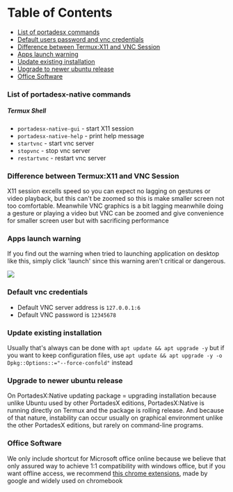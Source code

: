 # Table of Contents
- [List of portadesx commands](https://github.com/portadesx/portadesx-native/blob/main/docs/README.md#list-of-portadesx-commands)
- [Default users password and vnc credentials](https://github.com/portadesx/portadesx-native/blob/main/docs/README.md#default-users-password-and-vnc-credentials)
- [Difference between Termux:X11 and VNC Session](https://github.com/portadesx/portadesx-native/blob/main/docs/README.md#Difference-between-Termux:X11-and-VNC-Session)
- [Apps launch warning](https://github.com/portadesx/portadesx-native/tree/main/docs#apps-launch-warning)
- [Update existing installation](https://github.com/portadesx/portadesx-native/blob/main/docs/README.md#update-existing-installation)
- [Upgrade to newer ubuntu release](https://github.com/portadesx/portadesx-native/blob/main/docs/README.md#upgrade-to-newer-ubuntu-release)
- [Office Software](https://github.com/portadesx/portadesx-native/blob/main/docs/README.md#office-software)

### List of portadesx-native commands
##### Termux Shell
- `portadesx-native-gui` - start X11 session
- `portadesx-native-help` - print help message
- `startvnc` - start vnc server
- `stopvnc` - stop vnc server
- `restartvnc` - restart vnc server

### Difference between Termux:X11 and VNC Session
X11 session excells speed so you can expect no lagging on gestures or video playback, but this can't be zoomed so this is make smaller screen not too comfortable. Meanwhile VNC graphics is a bit lagging meanwhile doing a gesture or playing a video but VNC can be zoomed and give convenience for smaller screen user but with sacrificing performance

### Apps launch warning
If you find out the warning when tried to launching application on desktop like this, simply click 'launch' since this warning aren't critical or dangerous.

![](https://github.com/portadesx/portadesx-screenshots/raw/f1eab1fe4e8b1d330d13f054995c791bab66ad00/termux-native/20250818/warning.jpg)

### Default vnc credentials
- Default VNC server address is `127.0.0.1:6`
- Default VNC password is `12345678`

### Update existing installation 
Usually that's always can be done with `apt update && apt upgrade -y` but if you want to keep configuration files, use `apt update && apt upgrade -y -o Dpkg::Options::="--force-confold"` instead

### Upgrade to newer ubuntu release
On PortadesX:Native updating package = upgrading installation because unlike Ubuntu used by other PortadesX editions, PortadesX:Native is running directly on Termux and the package is rolling release. And because of that nature, instability can occur usually on graphical environment unlike the other PortadesX editions, but rarely on command-line programs. 

### Office Software
We only include shortcut for Microsoft office online because we believe that only assured way to achieve 1:1 compatibility with windows office, but if you want offline access, we recommend [this chrome extensions](https://chromewebstore.google.com/detail/office-editing-for-docs-s/gbkeegbaiigmenfmjfclcdgdpimamgkj), made by google and widely used on chromebook
